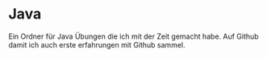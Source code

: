 # Java
Ein Ordner für Java Übungen die ich mit der Zeit gemacht habe.
Auf Github damit ich auch erste erfahrungen mit Github sammel.
